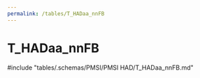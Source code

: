 ```yaml
---
permalink: /tables/T_HADaa_nnFB
---
```

# T_HADaa_nnFB
<!-- SPDX-License-Identifier: MPL-2.0 -->

<!-- ATTENTION : Ne pas supprimer ou modifier la ligne ci-dessous -->
#include "tables/.schemas/PMSI/PMSI HAD/T_HADaa_nnFB.md"
<!-- ATTENTION : Ne pas supprimer ou modifier la ligne ci-dessus -->

